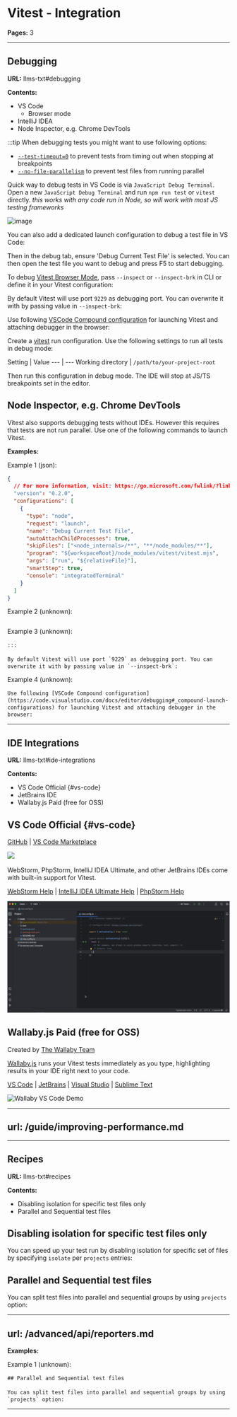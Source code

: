 # Vitest - Integration

**Pages:** 3

---

## Debugging

**URL:** llms-txt#debugging

**Contents:**
- VS Code
  - Browser mode
- IntelliJ IDEA
- Node Inspector, e.g. Chrome DevTools

:::tip
When debugging tests you might want to use following options:

* [`--test-timeout=0`](/guide/cli#testtimeout) to prevent tests from timing out when stopping at breakpoints
* [`--no-file-parallelism`](/guide/cli#fileparallelism) to prevent test files from running parallel

Quick way to debug tests in VS Code is via `JavaScript Debug Terminal`. Open a new `JavaScript Debug Terminal` and run `npm run test` or `vitest` directly. *this works with any code run in Node, so will work with most JS testing frameworks*

![image](https://user-images.githubusercontent.com/5594348/212169143-72bf39ce-f763-48f5-822a-0c8b2e6a8484.png)

You can also add a dedicated launch configuration to debug a test file in VS Code:

Then in the debug tab, ensure 'Debug Current Test File' is selected. You can then open the test file you want to debug and press F5 to start debugging.

To debug [Vitest Browser Mode](/guide/browser/index.md), pass `--inspect` or `--inspect-brk` in CLI or define it in your Vitest configuration:

By default Vitest will use port `9229` as debugging port. You can overwrite it with by passing value in `--inspect-brk`:

Use following [VSCode Compound configuration](https://code.visualstudio.com/docs/editor/debugging#_compound-launch-configurations) for launching Vitest and attaching debugger in the browser:

Create a [vitest](https://www.jetbrains.com/help/idea/vitest.html#createRunConfigVitest) run configuration. Use the following settings to run all tests in debug mode:

Setting | Value
\--- | ---
Working directory | `/path/to/your-project-root`

Then run this configuration in debug mode. The IDE will stop at JS/TS breakpoints set in the editor.

## Node Inspector, e.g. Chrome DevTools

Vitest also supports debugging tests without IDEs. However this requires that tests are not run parallel. Use one of the following commands to launch Vitest.

**Examples:**

Example 1 (json):
```json
{
  // For more information, visit: https://go.microsoft.com/fwlink/?linkid=830387
  "version": "0.2.0",
  "configurations": [
    {
      "type": "node",
      "request": "launch",
      "name": "Debug Current Test File",
      "autoAttachChildProcesses": true,
      "skipFiles": ["<node_internals>/**", "**/node_modules/**"],
      "program": "${workspaceRoot}/node_modules/vitest/vitest.mjs",
      "args": ["run", "${relativeFile}"],
      "smartStep": true,
      "console": "integratedTerminal"
    }
  ]
}
```

Example 2 (unknown):
```unknown

```

Example 3 (unknown):
```unknown
:::

By default Vitest will use port `9229` as debugging port. You can overwrite it with by passing value in `--inspect-brk`:
```

Example 4 (unknown):
```unknown
Use following [VSCode Compound configuration](https://code.visualstudio.com/docs/editor/debugging#_compound-launch-configurations) for launching Vitest and attaching debugger in the browser:
```

---

## IDE Integrations

**URL:** llms-txt#ide-integrations

**Contents:**
- VS Code Official {#vs-code}
- JetBrains IDE
- Wallaby.js Paid (free for OSS)

## VS Code Official {#vs-code}

[GitHub](https://github.com/vitest-dev/vscode) | [VS Code Marketplace](https://marketplace.visualstudio.com/items?itemName=vitest.explorer)

![](https://i.ibb.co/bJCbCf2/202203292020.gif)

WebStorm, PhpStorm, IntelliJ IDEA Ultimate, and other JetBrains IDEs come with built-in support for Vitest.

[WebStorm Help](https://www.jetbrains.com/help/webstorm/vitest.html) | [IntelliJ IDEA Ultimate Help](https://www.jetbrains.com/help/idea/vitest.html) | [PhpStorm Help](https://www.jetbrains.com/help/phpstorm/vitest.html)

![Vitest WebStorm Demo](https://raw.githubusercontent.com/kricact/WS-info/main/gifs/vitest-run-all.gif)

## Wallaby.js Paid (free for OSS)

Created by [The Wallaby Team](https://wallabyjs.com)

[Wallaby.js](https://wallabyjs.com) runs your Vitest tests immediately as you type, highlighting results in your IDE right next to your code.

[VS Code](https://marketplace.visualstudio.com/items?itemName=WallabyJs.wallaby-vscode) | [JetBrains](https://plugins.jetbrains.com/plugin/15742-wallaby) |
[Visual Studio](https://marketplace.visualstudio.com/items?itemName=vs-publisher-999439.WallabyjsforVisualStudio2022) | [Sublime Text](https://packagecontrol.io/packages/Wallaby)

![Wallaby VS Code Demo](https://wallabyjs.com/assets/img/vitest_demo.gif)

---
url: /guide/improving-performance.md
---

---

## Recipes

**URL:** llms-txt#recipes

**Contents:**
- Disabling isolation for specific test files only
- Parallel and Sequential test files

## Disabling isolation for specific test files only

You can speed up your test run by disabling isolation for specific set of files by specifying `isolate` per `projects` entries:

## Parallel and Sequential test files

You can split test files into parallel and sequential groups by using `projects` option:

---
url: /advanced/api/reporters.md
---

**Examples:**

Example 1 (unknown):
```unknown
## Parallel and Sequential test files

You can split test files into parallel and sequential groups by using `projects` option:
```

---
